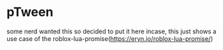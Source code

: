# pTween
some nerd wanted this so decided to put it here incase, this just shows a use case of the roblox-lua-promise(https://eryn.io/roblox-lua-promise/)
